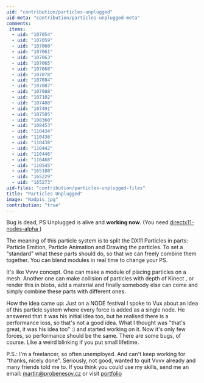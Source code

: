 ```yaml
---
uid: "contribution/particles-unplugged"
uid-meta: "contribution/particles-unplugged-meta"
comments: 
 items: 
  - uid: "107054"
  - uid: "107059"
  - uid: "107060"
  - uid: "107061"
  - uid: "107063"
  - uid: "107065"
  - uid: "107068"
  - uid: "107078"
  - uid: "107084"
  - uid: "107087"
  - uid: "107088"
  - uid: "107102"
  - uid: "107488"
  - uid: "107491"
  - uid: "107505"
  - uid: "108360"
  - uid: "108453"
  - uid: "110434"
  - uid: "110436"
  - uid: "110438"
  - uid: "110442"
  - uid: "110446"
  - uid: "110468"
  - uid: "110545"
  - uid: "165188"
  - uid: "165229"
  - uid: "165273"
uid-files: "contribution/particles-unplugged-files"
title: "Particles Unplugged"
image: "Nadpis.jpg"
contribution: "true"
---
```


Bug is dead, PS Unplugged is alive and **working now**. 
(You need [directx11-nodes-alpha ](xref:contribution/directx11-nodes ) )


The meaning of this particle system is to split the DX11 Particles in parts: Particle Emition, Particle Animation and Drawing the particles. To set a "standard" what these parts should do, so that we can freely combine them together. You can blend modules in real time to change your PS. 


It's like Vvvv concept. One can make a module of placing particles on a mesh. Another one can make collision of particles with depth of Kinect , or render this in blobs, add a material and finally somebody else can come and simply combine these parts with different ones. 


How the idea came up: Just on a NODE festival I spoke to Vux about an idea of this particle system where every force is added as a single node. He answered that it was his initial idea too, but he realised there is a performance loss, so that's not a good idea. What I thought was "that's great, it was his idea too" :) and started working on it. Now it's only few forces, so performance should be the same. There are some bugs, of course. Like a weird blinking if you put small lifetime.


P.S.: I'm a freelancer, so often unemployed. And can't keep working for "thanks, nicely done". Seriously, not good, wanted to quit Vvvv already and many friends told me to. If you think you could use my skills, send me an email: martin@probenesov.cz or visit <a href="http://martinzrcek.cz/en/">portfolio</a>